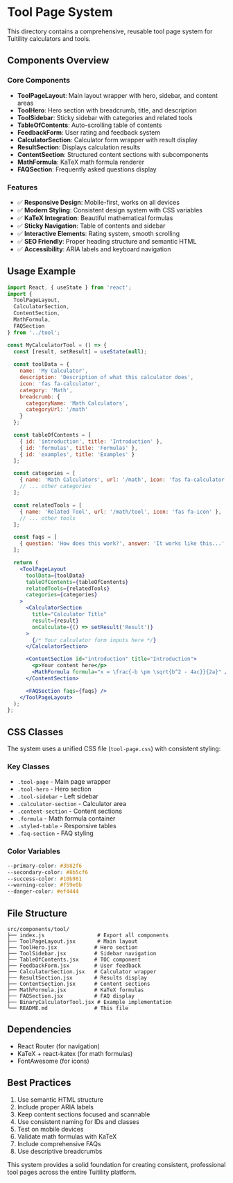 # Tool Page System

This directory contains a comprehensive, reusable tool page system for Tuitility calculators and tools.

## Components Overview

### Core Components
- **ToolPageLayout**: Main layout wrapper with hero, sidebar, and content areas
- **ToolHero**: Hero section with breadcrumb, title, and description
- **ToolSidebar**: Sticky sidebar with categories and related tools
- **TableOfContents**: Auto-scrolling table of contents
- **FeedbackForm**: User rating and feedback system
- **CalculatorSection**: Calculator form wrapper with result display
- **ResultSection**: Displays calculation results
- **ContentSection**: Structured content sections with subcomponents
- **MathFormula**: KaTeX math formula renderer
- **FAQSection**: Frequently asked questions display

### Features
- ✅ **Responsive Design**: Mobile-first, works on all devices
- ✅ **Modern Styling**: Consistent design system with CSS variables
- ✅ **KaTeX Integration**: Beautiful mathematical formulas
- ✅ **Sticky Navigation**: Table of contents and sidebar
- ✅ **Interactive Elements**: Rating system, smooth scrolling
- ✅ **SEO Friendly**: Proper heading structure and semantic HTML
- ✅ **Accessibility**: ARIA labels and keyboard navigation

## Usage Example

```jsx
import React, { useState } from 'react';
import {
  ToolPageLayout,
  CalculatorSection,
  ContentSection,
  MathFormula,
  FAQSection
} from '../tool';

const MyCalculatorTool = () => {
  const [result, setResult] = useState(null);
  
  const toolData = {
    name: 'My Calculator',
    description: 'Description of what this calculator does',
    icon: 'fas fa-calculator',
    category: 'Math',
    breadcrumb: {
      categoryName: 'Math Calculators',
      categoryUrl: '/math'
    }
  };

  const tableOfContents = [
    { id: 'introduction', title: 'Introduction' },
    { id: 'formulas', title: 'Formulas' },
    { id: 'examples', title: 'Examples' }
  ];

  const categories = [
    { name: 'Math Calculators', url: '/math', icon: 'fas fa-calculator' },
    // ... other categories
  ];

  const relatedTools = [
    { name: 'Related Tool', url: '/math/tool', icon: 'fas fa-icon' },
    // ... other tools
  ];

  const faqs = [
    { question: 'How does this work?', answer: 'It works like this...' }
  ];

  return (
    <ToolPageLayout
      toolData={toolData}
      tableOfContents={tableOfContents}
      relatedTools={relatedTools}
      categories={categories}
    >
      <CalculatorSection
        title="Calculator Title"
        result={result}
        onCalculate={() => setResult('Result')}
      >
        {/* Your calculator form inputs here */}
      </CalculatorSection>

      <ContentSection id="introduction" title="Introduction">
        <p>Your content here</p>
        <MathFormula formula="x = \frac{-b \pm \sqrt{b^2 - 4ac}}{2a}" />
      </ContentSection>

      <FAQSection faqs={faqs} />
    </ToolPageLayout>
  );
};
```

## CSS Classes

The system uses a unified CSS file (`tool-page.css`) with consistent styling:

### Key Classes
- `.tool-page` - Main page wrapper
- `.tool-hero` - Hero section
- `.tool-sidebar` - Left sidebar
- `.calculator-section` - Calculator area
- `.content-section` - Content sections
- `.formula` - Math formula container
- `.styled-table` - Responsive tables
- `.faq-section` - FAQ styling

### Color Variables
```css
--primary-color: #3b82f6
--secondary-color: #8b5cf6
--success-color: #10b981
--warning-color: #f59e0b
--danger-color: #ef4444
```

## File Structure
```
src/components/tool/
├── index.js                 # Export all components
├── ToolPageLayout.jsx       # Main layout
├── ToolHero.jsx            # Hero section
├── ToolSidebar.jsx         # Sidebar navigation
├── TableOfContents.jsx     # TOC component
├── FeedbackForm.jsx        # User feedback
├── CalculatorSection.jsx   # Calculator wrapper
├── ResultSection.jsx       # Results display
├── ContentSection.jsx      # Content sections
├── MathFormula.jsx         # KaTeX formulas
├── FAQSection.jsx          # FAQ display
├── BinaryCalculatorTool.jsx # Example implementation
└── README.md               # This file
```

## Dependencies
- React Router (for navigation)
- KaTeX + react-katex (for math formulas)
- FontAwesome (for icons)

## Best Practices
1. Use semantic HTML structure
2. Include proper ARIA labels
3. Keep content sections focused and scannable
4. Use consistent naming for IDs and classes
5. Test on mobile devices
6. Validate math formulas with KaTeX
7. Include comprehensive FAQs
8. Use descriptive breadcrumbs

This system provides a solid foundation for creating consistent, professional tool pages across the entire Tuitility platform.


